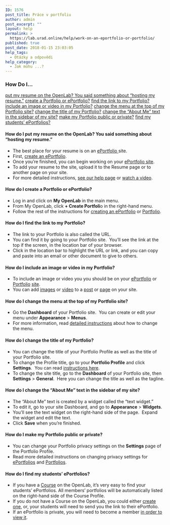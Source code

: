 ```yaml
---
ID: 1576
post_title: Práce v portfoliu
author: admin
post_excerpt: ""
layout: help
permalink: >
  https://lab.urad.online/help/work-on-an-eportfolio-or-portfolio/
published: true
post_date: 2018-01-15 23:03:05
help_tags:
  - Otázky a odpovědi
help_category:
  - Jak mohu ...?
---
```

<h3>How Do I…</h3>
<a href="https://lab.urad.online/help/work-on-an-eportfolio-or-portfolio/#resume">put my resume on the OpenLab? You said something about “hosting my resume.”</a>
<a href="https://lab.urad.online/help/work-on-an-eportfolio-or-portfolio/#createportfolio">create a Portfolio or ePortfolio?</a>
<a href="https://lab.urad.online/help/work-on-an-eportfolio-or-portfolio/#findlink">find the link to my Portfolio?</a>
<a href="https://lab.urad.online/help/work-on-an-eportfolio-or-portfolio/#image">include an image or video in my Portfolio?</a>
<a href="https://lab.urad.online/help/work-on-an-eportfolio-or-portfolio/#changemenu">change the menu at the top of my Portfolio site?</a>
<a href="https://lab.urad.online/help/work-on-an-eportfolio-or-portfolio/#changetitle">change the title of my Portfolio?</a>
<a href="https://lab.urad.online/help/work-on-an-eportfolio-or-portfolio/#changetext">change the “About Me” text in the sidebar of my site?</a>
<a href="https://lab.urad.online/help/work-on-an-eportfolio-or-portfolio/#privacy">make my Portfolio public or private?</a>
<a href="https://lab.urad.online/help/work-on-an-eportfolio-or-portfolio/#findstudents">find my students’ ePortfolios?</a>
<h4>How do I put my resume on the OpenLab? You said something about “hosting my resume.”</h4>
<ul>
 	<li>The best place for your resume is on an <a href="https://lab.urad.online/help/help-category/student-eportfolios/">ePortfolio </a>site.</li>
 	<li>First, <a href="https://lab.urad.online/help/creating-an-eportfolio/">create an ePortfolio</a>.</li>
 	<li>Once you’re finished, you can begin working on your <a href="https://lab.urad.online/help/setting-up-your-eportfolio-site/">ePortfolio site</a>.</li>
 	<li>To add your resume to the site, upload it to the Resume page or to another page on your site.</li>
 	<li>For more detailed instructions, <a href="https://lab.urad.online/help/adding-images-to-your-site/">see our help page</a> or <a href="http://websupport1.citytech.cuny.edu/eportfolio_student_videos/InsertMedia/InsertMedia.html">watch a video</a>.</li>
</ul>
<h4>How do I create a Portfolio or ePortfolio?</h4>
<ul>
 	<li>Log in and click on <strong>My OpenLab</strong> in the main menu.</li>
 	<li>From My OpenLab, click <strong>+ Create Portfoli</strong>o in the right-hand menu.</li>
 	<li>Follow the rest of the instructions for <a href="https://lab.urad.online/help/creating-an-eportfolio/">creating an ePortfolio</a> or <a href="https://lab.urad.online/help/creating-a-portfolio/">Portfolio</a>.</li>
</ul>
<h4>How do I find the link to my Portfolio?</h4>
<ul>
 	<li>The link to your Portfolio is also called the URL.</li>
 	<li>You can find it by going to your Portfolio site.  You’ll see the link at the top if the screen, in the location bar of your browser.</li>
 	<li>Click in the location bar to highlight the URL or link, and you can copy and paste into an email or other document to give to others.</li>
</ul>
<h4>How do I include an image or video in my Portfolio?</h4>
<ul>
 	<li>To include an image or video you you should be on your <a href="https://lab.urad.online/help/setting-up-your-eportfolio-site/">ePortfolio</a> or <a href="https://lab.urad.online/help/setting-up-your-portfolio-site/">Portfolio</a> <a href="https://lab.urad.online/help/help-category/sites-on-the-openlab/">site</a>.</li>
 	<li>You can add <a href="https://lab.urad.online/help/adding-images-to-your-site/">images</a> or <a href="https://lab.urad.online/help/adding-video-to-your-site/">video</a> to a <a href="https://lab.urad.online/help/writing-a-post/">post</a> or <a href="https://lab.urad.online/help/creating-pages-on-your-site/">page</a> on your site.</li>
</ul>
<h4>How do I change the menu at the top of my Portfolio site?</h4>
<ul>
 	<li>Go the <strong>Dashboard</strong> of your Portfolio site.  You can create or edit your menu under <strong>Appearance</strong> &gt; <strong>Menus</strong>.</li>
 	<li>For more information, read <a href="https://lab.urad.online/help/changing-the-menu-on-your-site/">detailed instructions</a> about how to change the menu.</li>
</ul>
<h4>How do I change the title of my Portfolio?</h4>
<ul>
 	<li>You can change the title of your Portfolio Profile as well as the title of your Portfolio site.</li>
 	<li>To change the Profile title, go to your <strong>Portfolio Profile</strong> and click <strong>Settings</strong>.  You can read <a href="https://lab.urad.online/help/changing-privacy-and-other-settings-on-an-eportfolio/">instructions here</a>.</li>
 	<li>To change the site title, go to the <strong>Dashboard</strong> of your Portfolio site, then <strong>Settings</strong> &gt; <strong>General</strong>.  Here you can change the title as well as the tagline.</li>
</ul>
<h4>How do I change the “About Me” text in the sidebar of my site?</h4>
<ul>
 	<li>The “About Me” text is created by a widget called the “text widget.”</li>
 	<li>To edit it, go to your site Dashboard, and go to <strong>Appearance</strong> &gt; <strong>Widgets</strong>.</li>
 	<li>You’ll see the text widget on the right-hand side of the page.  Expand the widget and edit the text.</li>
 	<li>Click <strong>Save</strong> when you’re finished.</li>
</ul>
<h4>How do I make my Portfolio public or private?</h4>
<ul>
 	<li>You can change your Portfolio privacy settings on the <strong>Settings</strong> page of the Portfolio Profile.</li>
 	<li>Read more detailed instructions on changing privacy settings for <a href="https://lab.urad.online/help/changing-privacy-and-other-settings-on-an-eportfolio#privacy">ePortfolios</a> and <a href="https://lab.urad.online/help/changing-portfolio-settings#privacy">Portfolios</a>.</li>
</ul>
<h4>How do I find my students’ ePortfolios?</h4>
<ul>
 	<li>If you have a <a href="https://lab.urad.online/help/what-is-a-course-on-the-openlab/">Course</a> on the OpenLab, it’s very easy to find your students’ ePortfolios. All members’ portfolios will be automatically listed on the right-hand side of the Course Profile.</li>
 	<li>If you do not have a Course on the OpenLab, you could either <a href="https://lab.urad.online/help/creating-a-course-faculty-only/">create one</a>, or, your students will need to send you the link to their ePortfolio.</li>
 	<li>If an ePortfolio is private, you will need to become a member <a href="https://lab.urad.online/help/changing-privacy-and-other-settings-on-an-eportfolio#accesslist">in order to view it</a>.</li>
</ul>